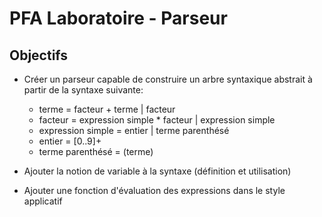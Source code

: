 # PFA Laboratoire - Parseur

## Objectifs

- Créer un parseur capable de construire un arbre syntaxique abstrait à partir de la syntaxe suivante:

  - terme = facteur + terme | facteur
  - facteur = expression simple * facteur | expression simple
  - expression simple = entier | terme parenthésé
  - entier = [0..9]+
  - terme parenthésé = (terme)

- Ajouter la notion de variable à la syntaxe (définition et utilisation)
- Ajouter une fonction d'évaluation des expressions dans le style applicatif

